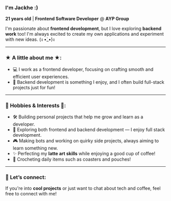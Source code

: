 ### I'm Jackhe :)

**21 years old** | **Frontend Software Developer** @ **AYP Group**

I'm passionate about **frontend development**, but I love exploring **backend work** too! I'm always excited to create my own applications and experiment with new ideas. (ง •̀_•́)ง

---

### ★ **A little about me** ★:
- 💻 I work as a frontend developer, focusing on crafting smooth and efficient user experiences.
- 🌟 Backend development is something I enjoy, and I often build full-stack projects just for fun!

---

### 🌟 **Hobbies & Interests** 🌟:
- 🛠️ Building personal projects that help me grow and learn as a developer.
- 🚀 Exploring both frontend and backend development — I enjoy full stack development.
- 🎮 Making bots and working on quirky side projects, always aiming to learn something new.
- ✨ Perfecting my **latte art skills** while enjoying a good cup of coffee!
- 🧶 Crocheting daily items such as coasters and pouches!

---

### 🔗 **Let’s connect**:
If you're into **cool projects** or just want to chat about tech and coffee, feel free to connect with me!


<!---
jackhefoong/jackhefoong is a ✨ special ✨ repository because its `README.md` (this file) appears on your GitHub profile.
You can click the Preview link to take a look at your changes.
--->
